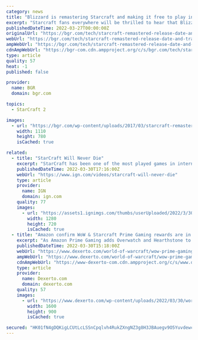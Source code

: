 ```yaml
---
category: news
title: "Blizzard is remastering Starcraft and making it free to play in 4K"
excerpt: "Starcraft fans everywhere will be thrilled to hear that Blizzard will make their favorite real-time strategy game in the universe great again. Launched in 1998 and seen as one of the best RTS ..."
publishedDateTime: 2022-03-27T00:00:00Z
originalUrl: "https://bgr.com/tech/starcraft-remastered-release-date-and-trailer/"
webUrl: "https://bgr.com/tech/starcraft-remastered-release-date-and-trailer/"
ampWebUrl: "https://bgr.com/tech/starcraft-remastered-release-date-and-trailer/amp/"
cdnAmpWebUrl: "https://bgr-com.cdn.ampproject.org/c/s/bgr.com/tech/starcraft-remastered-release-date-and-trailer/amp/"
type: article
quality: 57
heat: -1
published: false

provider:
  name: BGR
  domain: bgr.com

topics:
  - StarCraft 2

images:
  - url: "https://bgr.com/wp-content/uploads/2017/03/starcraft-remastered-release-date-trailer.jpg?quality=82&strip=all"
    width: 1110
    height: 780
    isCached: true

related:
  - title: "StarCraft Will Never Die"
    excerpt: "StarCraft has been one of the most played games in internet cafes in South Korea for 24 years. These gaming hot spots, called PC Bangs, house dozens to hundreds of PCs, and when StarCraft launched in 1998 it fueled the massive expansion of PC Bangs,"
    publishedDateTime: 2022-03-30T17:16:00Z
    webUrl: "https://www.ign.com/videos/starcraft-will-never-die"
    type: article
    provider:
      name: IGN
      domain: ign.com
    quality: 77
    images:
      - url: "https://assets1.ignimgs.com/thumbs/userUploaded/2022/3/30/starcraftblog-1648661535695.jpg?width=1280"
        width: 1280
        height: 720
        isCached: true
  - title: "Amazon confirm WoW & Starcraft Prime Gaming rewards are in the works"
    excerpt: "As Amazon Prime Gaming adds Overwatch and Hearthstone to its ranks, the company has confirmed that further rewards for World of Warcraft are coming to gift WoW players free loot. As the months go by,"
    publishedDateTime: 2022-03-30T15:18:00Z
    webUrl: "https://www.dexerto.com/world-of-warcraft/wow-prime-gaming-rewards-1794703/"
    ampWebUrl: "https://www.dexerto.com/world-of-warcraft/wow-prime-gaming-rewards-1794703/?amp"
    cdnAmpWebUrl: "https://www-dexerto-com.cdn.ampproject.org/c/s/www.dexerto.com/world-of-warcraft/wow-prime-gaming-rewards-1794703/?amp"
    type: article
    provider:
      name: Dexerto.com
      domain: dexerto.com
    quality: 57
    images:
      - url: "https://www.dexerto.com/wp-content/uploads/2022/03/30/world-of-warcraft-wow-prime-gaming-rewards-1.jpeg"
        width: 1600
        height: 900
        isCached: true

secured: "HK01fN4gDQKigLCUtLcLSSnCpqlvh4RukZXngNZ3g8H3JBAuegv9O5YuvdewcyVJrJuI9J14Vi4pGkH4d5KBzc09QEi+iYA/DS2k/FfxcWSI9vC06NfNx2Ghm5EnDO1dg29hnsWX00xR5FvMU5USuoWPTa2ryZOlgeTAJhCkBzr0EK06iXoQIh4dGN5AyrDDAcis3xlrYgNAtck9uxe4torTgrL+DBxox5sz3+g3zGv3avfiwDoI151WfY4GUup/RayICPWwW1yOCg5tSjOi2kPwVRsH1yJbcndV7g+1bw61c8RBK4gJdc2ilNP0epoyhOSjG2XV5twItIoCTdvRlvTgMqCwj0S58kssirRfM00=;w2yG9HhZDCngPaAolQ6y/g=="
---
```


